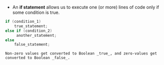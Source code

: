 - An **if statement** allows us to execute one (or more) lines of code only if some condition is true.

```cpp
if (condition_1)
    true_statement;
else if (condition_2)
	 another_statement;
else
    false_statement;
```

```ad-note
Non-zero values get converted to Boolean _true_, and zero-values get converted to Boolean _false_.
```